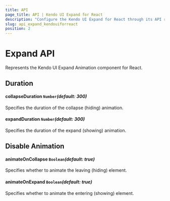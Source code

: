 ```yaml
---
title: API
page_title: API | Kendo UI Expand for React
description: "Configure the Kendo UI Expand for React through its API reference."
slug: api_expand_kendouiforreact
position: 2
---
```


# Expand API

Represents the Kendo UI Expand Animation component for React.

## Duration

#### collapseDuration `Number`*(default: 300)*

Specifies the duration of the collapse (hiding) animation.

#### expandDuration `Number`*(default: 300)*

Specifies the duration of the expand (showing) animation.

## Disable Animation

#### animateOnCollapse `Boolean`*(default: true)*

Specifies whether to animate the leaving (hiding) element.

#### animateOnExpand `Boolean`*(default: true)*

Specifies whether to animate the entering (showing) element.
